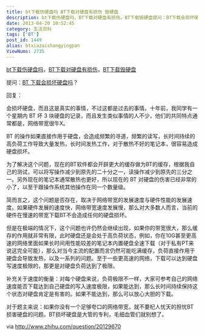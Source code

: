 ```yaml
---
title: bt下载伤硬盘吗 BT下载对硬盘有损伤 毁硬盘
description: bt下载伤硬盘吗，BT下载对硬盘有损伤，BT下载毁硬盘提问：BT下载会损坏硬盘吗？回复：会损坏硬盘，而且这是真实的事情，不过这都是过去的事情。十年前，我同学有一个星期内BT坏3块硬盘的记录，而且发生类似事情的人不少，他们的共同特点通常都是，网络带宽很牛X。BT的操作如果直接作用于硬盘，会造成频繁的寻道，频繁的读写，长时间持续的高负荷工作导致大量发热，长时间发热工作，对于散热不好的
date: 2013-04-20 10:52:45
category: 生活百科
tags: ['BT']
post_id: 1449
alias: btxiazaishangyingpan
ViewNums: 2735
---
```


[bt下载伤硬盘吗](/blog/btxiazaishangyingpan)，[BT下载对硬盘有损伤](/blog/btxiazaishangyingpan)，[BT下载毁硬盘](/blog/btxiazaishangyingpan)

提问：[BT 下载会损坏硬盘吗](/blog/btxiazaishangyingpan)？

回复：

会损坏硬盘，而且这是真实的事情，不过这都是过去的事情。十年前，我同学有一个星期内 BT 坏 3 块硬盘的记录，而且发生类似事情的人不少，他们的共同特点通常都是，网络带宽很牛X。

BT 的操作如果直接作用于硬盘，会造成频繁的寻道，频繁的读写，长时间持续的高负荷工作导致大量发热，长时间发热工作，对于散热不好的笔记本，很容易造成硬盘损坏。

为了解决这个问题，现在的BT软件都会开辟更大的缓存做为BT的缓存，根据我自己的测试，可以将写操作减少到原先的二十分之一，读操作减少到原先的三分之一。另外现在的笔记本通常散热也更好，所以现在的 BT 对硬盘的伤害已经非常的小了，以至于跟操作系统其他操作在同一个数量级。

简而言之，这个问题是否存在，取决于网络带宽的发展速度与硬件性能的发展速度。如果硬件发展的速度快，网络带宽速度发展慢，那么对大多数人而言，当前的硬件在慢速的带宽下载BT不会造成任何的硬盘损坏。

但是在极端的情况下，这个问题也许仍然会继续出现，如果你的带宽很大，那么缓存的作用就非常有限，此时硬盘还是会处于高负荷状态，例如，你在10G甚至更高速的网络里面如果长时间用性能较差的笔记本内置硬盘全速下载（对于私有PT来说这完全可能），那么对当今主流的配置而言仍然可能吃满缓存，负荷直接作用于硬盘会导致发热，以及一系列的问题。至于一些更高速的网络，下载可以达到硬盘写速度极限的，那更是对硬盘负荷达到了极限。

补充关于速度的衡量：对每个硬盘来说，负荷极限不一样，大家可参考自己的网络速度能否下载达到自己硬盘的写入速度极限，如果能达到，那么长时间持续保持这个状态对硬盘肯定是有害的。如果不能达到，那么可以放心大胆的下载。

对于题主来说：如果你没有一个足够夸口的网络带宽，就不要杞人忧天的担忧BT损害硬盘的问题。BT损坏硬盘是大管的专利，毛细血管们就别想了。

via http://www.zhihu.com/question/20129670

